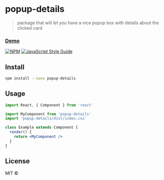 # popup-details

> package that will let you have a nice popup box with details about the clicked card

### [Demo](https://www.youtube.com/watch?v=B7JLSFyE3KA 'package demo')

[![NPM](https://img.shields.io/npm/v/popup-details.svg)](https://www.npmjs.com/package/popup-details) [![JavaScript Style Guide](https://img.shields.io/badge/code_style-standard-brightgreen.svg)](https://standardjs.com)

## Install

```bash
npm install --save popup-details
```

## Usage

```jsx
import React, { Component } from 'react'

import MyComponent from 'popup-details'
import 'popup-details/dist/index.css'

class Example extends Component {
  render() {
    return <MyComponent />
  }
}
```

## License

MIT © [](https://github.com/)
